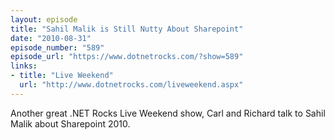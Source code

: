 ```yaml
---
layout: episode
title: "Sahil Malik is Still Nutty About Sharepoint"
date: "2010-08-31"
episode_number: "589"
episode_url: "https://www.dotnetrocks.com/?show=589"
links:
- title: "Live Weekend"
  url: "http://www.dotnetrocks.com/liveweekend.aspx"
---
```


Another great .NET Rocks Live Weekend show, Carl and Richard talk to Sahil Malik about Sharepoint 2010.
